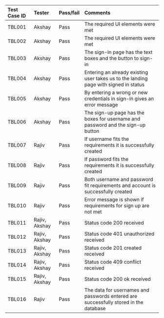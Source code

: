 | Test Case ID | Tester        | Pass/fail | Comments                                                                             |
| :----------- | :------------ | :-------- | :----------------------------------------------------------------------------------- |
| TBL001       | Akshay        | Pass      | The required UI elements were met                                                    |
| TBL002       | Akshay        | Pass      | The required UI elements were met                                                    |
| TBL003       | Akshay        | Pass      | The sign-in page has the text boxes and the button to sign-in                        |
| TBL004       | Akshay        | Pass      | Entering an already existing user takes us to the landing page with signed in status |
| TBL005       | Akshay        | Pass      | By entering a wrong or new credentials in sign-in gives an error message             |
| TBL006       | Akshay        | Pass      | The sign-up page has the boxes for username and password and the sign-up button      |
| TBL007       | Rajiv         | Pass      | If username fits the requirements it is successfully created                         |
| TBL008       | Rajiv         | Pass      | If password fits the requirements it is successfully created                         |
| TBL009       | Rajiv         | Pass      | Both username and password fit requirements and account is successfully created      |
| TBL010       | Rajiv         | Pass      | Error message is shown if requirements for sign up are not met                       |
| TBL011       | Rajiv, Akshay | Pass      | Status code 200 received                                                             |
| TBL012       | Rajiv, Akshay | Pass      | Status code 401 unauthorized received                                                |
| TBL013       | Rajiv, Akshay | Pass      | Status code 201 created received                                                     |
| TBL014       | Rajiv, Akshay | Pass      | Status code 409 conflict received                                                    |
| TBL015       | Rajiv, Akshay | Pass      | Status code 200 ok received                                                          |
| TBL016       | Rajiv         | Pass      | The data for usernames and passwords entered are successfully stored in the database |
